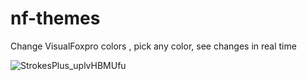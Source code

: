 # nf-themes
Change VisualFoxpro colors , pick any color, see changes in real time

![StrokesPlus_uplvHBMUfu](https://user-images.githubusercontent.com/83557798/177181978-13cd734c-2f28-47de-bb5d-7a7107255a43.gif)
